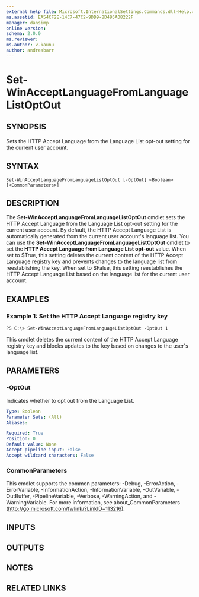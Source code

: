 ```yaml
---
external help file: Microsoft.InternationalSettings.Commands.dll-Help.xml
ms.assetid: EA54CF2E-14C7-47C2-9DD9-8D495A08222F
manager: dansimp
online version: 
schema: 2.0.0
ms.reviewer:
ms.author: v-kaunu
author: andreabarr
---
```


# Set-WinAcceptLanguageFromLanguageListOptOut

## SYNOPSIS
Sets the HTTP Accept Language from the Language List opt-out setting for the current user account.

## SYNTAX

```
Set-WinAcceptLanguageFromLanguageListOptOut [-OptOut] <Boolean> [<CommonParameters>]
```

## DESCRIPTION
The **Set-WinAcceptLanguageFromLanguageListOptOut** cmdlet sets the HTTP Accept Language from the Language List opt-out setting for the current user account.
By default, the HTTP Accept Language List is automatically generated from the current user account's language list.
You can use the **Set-WinAcceptLanguageFromLanguageListOptOut** cmdlet to set the **HTTP Accept Language from Language List opt-out** value.
When set to $True, this setting deletes the current content of the HTTP Accept Language registry key and prevents changes to the language list from reestablishing the key.
When set to $False, this setting reestablishes the HTTP Accept Language List based on the language list for the current user account.

## EXAMPLES

### Example 1: Set the HTTP Accept Language registry key
```
PS C:\> Set-WinAcceptLanguageFromLanguageListOptOut -OptOut 1
```

This cmdlet deletes the current content of the HTTP Accept Language registry key and blocks updates to the key based on changes to the user's language list.

## PARAMETERS

### -OptOut
Indicates whether to opt out from the Language List.

```yaml
Type: Boolean
Parameter Sets: (All)
Aliases: 

Required: True
Position: 0
Default value: None
Accept pipeline input: False
Accept wildcard characters: False
```

### CommonParameters
This cmdlet supports the common parameters: -Debug, -ErrorAction, -ErrorVariable, -InformationAction, -InformationVariable, -OutVariable, -OutBuffer, -PipelineVariable, -Verbose, -WarningAction, and -WarningVariable. For more information, see about_CommonParameters (http://go.microsoft.com/fwlink/?LinkID=113216).

## INPUTS

## OUTPUTS

## NOTES

## RELATED LINKS

